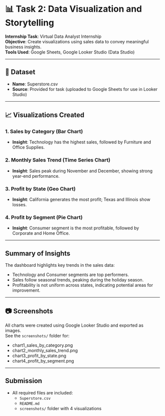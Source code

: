 # 📊 Task 2: Data Visualization and Storytelling

**Internship Task**: Virtual Data Analyst Internship  
**Objective**: Create visualizations using sales data to convey meaningful business insights.  
**Tools Used**: Google Sheets, Google Looker Studio (Data Studio)

---

## 📁 Dataset
- **Name**: Superstore.csv
- **Source**: Provided for task (uploaded to Google Sheets for use in Looker Studio)

---

## 📈 Visualizations Created

### 1. Sales by Category (Bar Chart)
- **Insight**: Technology has the highest sales, followed by Furniture and Office Supplies.

### 2. Monthly Sales Trend (Time Series Chart)
- **Insight**: Sales peak during November and December, showing strong year-end performance.

### 3. Profit by State (Geo Chart)
- **Insight**: California generates the most profit; Texas and Illinois show losses.

### 4. Profit by Segment (Pie Chart)
- **Insight**: Consumer segment is the most profitable, followed by Corporate and Home Office.

---

##  Summary of Insights
The dashboard highlights key trends in the sales data:
- Technology and Consumer segments are top performers.
- Sales follow seasonal trends, peaking during the holiday season.
- Profitability is not uniform across states, indicating potential areas for improvement.

---

## 📷 Screenshots
All charts were created using Google Looker Studio and exported as images.  
See the `screenshots/` folder for:
- chart1_sales_by_category.png  
- chart2_monthly_sales_trend.png  
- chart3_profit_by_state.png  
- chart4_profit_by_segment.png

---


## Submission
- All required files are included:
  - `Superstore.csv`
  - `README.md`
  - `screenshots/` folder with 4 visualizations

